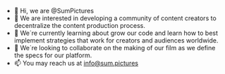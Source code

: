 - 👋 Hi, we are @SumPictures
- 👀 We are interested in developing a community of content creators to decentralize the content production process.
- 🌱 We´re currently learning about grow our code and learn how to best implement strategies that work for creators and audiences worldwide.
- 💞️ We´re looking to collaborate on the making of our film as we define the specs for our platform.
- 📫 You may reach us at info@sum.pictures

<!---
SumPictures/SumPictures is a ✨ special ✨ repository because its `README.md` (this file) appears on your GitHub profile.
You can click the Preview link to take a look at your changes.
--->
